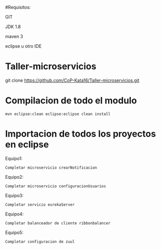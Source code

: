 
#Requisitos:
  
  GIT
  
  JDK 1.8
  
  maven 3
  
  eclipse u otro IDE

# Taller-microservicios

  git clone https://github.com/CoP-Kata16/Taller-microservicios.git

# Compilacion de todo el modulo

    mvn eclipse:clean eclipse:eclipse clean install

# Importacion de todos los proyectos en eclipse

  Equipo1:
    
    Completar microservicio crearNotificacion
    
  Equipo2:
  
    Completar microservicio configuracionUsuarios
    
  Equipo3:
  
    Completar servicio eurekaServer
   
  Equipo4:
  
    Completar balanceador de cliente ribbonbalancer
  
  Equipo5:
  
    Completar configuracion de zuul
    

  
  

